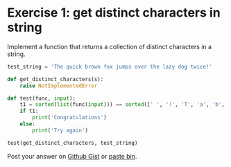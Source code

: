 # Exercise 1: get distinct characters in string

Implement a function that returns a collection of distinct characters in a string.

```python
test_string = 'The quick brown fox jumps over the lazy dog twice!'

def get_distinct_characters(s):
    raise NotImplementedError

def test(func, input):
    t1 = sorted(list(func(input))) == sorted([' ', '!', 'T', 'a', 'b', 'c', 'd', 'e', 'f', 'g', 'h', 'i', 'j', 'k', 'l', 'm', 'n', 'o', 'p', 'q', 'r', 's', 't', 'u', 'v', 'w', 'x', 'y', 'z'])
    if t1:
        print('Congratulations')
    else:
        print('Try again')

test(get_distinct_characters, test_string)
```

Post your answer on [Github Gist](https://gist.github.com/) or [paste bin](https://paste.ubuntu.com/).
